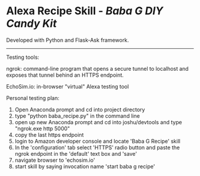 # Alexa Recipe Skill - *Baba G DIY Candy Kit*

Developed with Python and Flask-Ask framework. 

***

Testing tools:

ngrok: command-line program that opens a secure tunnel to localhost and exposes that tunnel behind an HTTPS endpoint.

EchoSim.io: in-browser "virtual" Alexa testing tool

Personal testing plan:
1. Open Anaconda prompt and cd into project directory
2. type "python baba_recipe.py" in the command line
3. open up new Anaconda prompt and cd into joshu/devtools and type "ngrok.exe http 5000"
4. copy the last https endpoint
5. login to Amazon developer console and locate 'Baba G Recipe' skill
6. In the 'configuration' tab select 'HTTPS' radio button and paste the ngrok endpoint in the 'default' text box and 'save'
7. navigate browser to 'echosim.io'
8. start skill by saying invocation name 'start baba g recipe'
